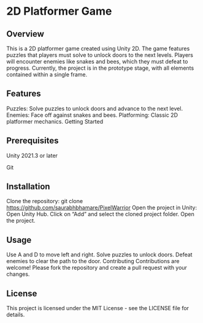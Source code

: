 # 2D Platformer Game

## Overview

This is a 2D platformer game created using Unity 2D. The game features puzzles that players must solve to unlock doors to the next levels. Players will encounter enemies like snakes and bees, which they must defeat to progress. Currently, the project is in the prototype stage, with all elements contained within a single frame.

## Features

Puzzles: Solve puzzles to unlock doors and advance to the next level.
Enemies: Face off against snakes and bees.
Platforming: Classic 2D platformer mechanics.
Getting Started

## Prerequisites

Unity 2021.3 or later 

Git

## Installation

Clone the repository:
git clone https://github.com/saurabhbhamare/PixelWarrior
Open the project in Unity:
Open Unity Hub.
Click on “Add” and select the cloned project folder.
Open the project.

## Usage
Use A and D to move left and right.
Solve puzzles to unlock doors.
Defeat enemies to clear the path to the door.
Contributing
Contributions are welcome! Please fork the repository and create a pull request with your changes.

## License
This project is licensed under the MIT License - see the LICENSE file for details.
